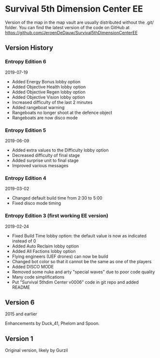 # Survival 5th Dimension Center EE

Version of the map in the map vault are usually distributed without the .git/ folder.
You can find the latest version of the code on GitHub at https://github.com/JeroenDeDauw/Survival5thDimensionCenterEE

## Version History

### Entropy Edition 6

2019-07-19

* Added Energy Bonus lobby option
* Added Objective Health lobby option
* Added Objective Regen lobby option
* Added Objective Vision lobby option
* Increased difficulty of the last 2 minutes
* Added rangeboat warning
* Rangeboats no longer shoot at the defence object
* Rangeboats are now disco mode

### Entropy Edition 5

2019-06-09

* Added extra values to the Difficulty lobby option
* Decreased difficulty of final stage
* Added surprise unit to final stage
* Improved various messages

### Entropy Edition 4

2019-03-02

* Changed default build time from 2:30 to 5:00
* Fixed disco mode timing

### Entropy Edition 3 (first working EE version)

2019-02-24

* Fixed Build Time lobby option: the default value is now as indicated instead of 0
* Added Auto Reclaim lobby option
* Added All Factions lobby option
* Flying engineers (UEF drones) can now be build
* Changed bot color so that it cannot be the same as one of the players
* Added DISCO MODE
* Removed some nuke and arty "special waves" due to poor code quality
* Many code simplifications
* Put "Survival 5thdim Center v0006" code in git repo and added README

## Version 6

2015 and earlier

Enhancements by Duck_41, Phelom and Spoon.

## Version 1

Original version, likely by Gurzil

